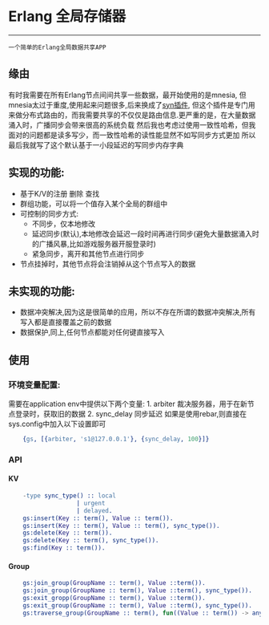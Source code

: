 # Erlang 全局存储器
------
    一个简单的Erlang全局数据共享APP
## 缘由
   有时我需要在所有Erlang节点间间共享一些数据，最开始使用的是mnesia, 但mnesia太过于重度,使用起来问题很多,后来换成了[syn插件](https://github.com/ostinelli/syn ""), 但这个插件是专门用来做分布式路由的，而我需要共享的不仅仅是路由信息.更严重的是，在大量数据涌入时，广播同步会带来很高的系统负载
   然后我也考虑过使用一致性哈希，但我面对的问题都是读多写少，而一致性哈希的读性能显然不如写同步方式更加
   所以最后我就写了这个默认基于一小段延迟的写同步内存字典

## 实现的功能:
   * 基于K/V的注册 删除 查找
   * 群组功能，可以将一个值存入某个全局的群组中
   * 可控制的同步方式:
        * 不同步，仅本地修改
        * 延迟同步(默认),本地修改会延迟一段时间再进行同步(避免大量数据涌入时的广播风暴,比如游戏服务器开服登录时)
        * 紧急同步，离开和其他节点进行同步
   * 节点挂掉时，其他节点将会注销掉从这个节点写入的数据
## 未实现的功能:
   * 数据冲突解决,因为这是很简单的应用，所以不存在所谓的数据冲突解决,所有写入都是直接覆盖之前的数据
   * 数据保护,同上,任何节点都能对任何键直接写入
## 使用
### 环境变量配置:
   需要在application env中提供以下两个变量:
       1. arbiter 裁决服务器，用于在新节点登录时，获取旧的数据
       2. sync_delay 同步延迟
   如果是使用rebar,则直接在sys.config中加入以下设置即可
```Erlang
    {gs, [{arbiter, 's1@127.0.0.1'}, {sync_delay, 100}]}
```
### API
#### KV
```Erlang
    -type sync_type() :: local
                   | urgent
                   | delayed.
    gs:insert(Key :: term(), Value :: term()).
    gs:insert(Key :: term(), Value :: term(), sync_type()).
    gs:delete(Key :: term()).
    gs:delete(Key :: term(), sync_type()).
    gs:find(Key :: term()).
```
#### Group
```Erlang
    gs:join_group(GroupName :: term(), Value ::term()).
    gs:join_group(GroupName :: term(), Value ::term(), sync_type()).
    gs:exit_gropp(GroupName :: term(), Value ::term()).
    gs:exit_group(GroupName :: term(), Value ::term(), sync_type()).
    gs:traverse_group(GroupName :: term(), fun((Value :: term()) -> any())).
```
